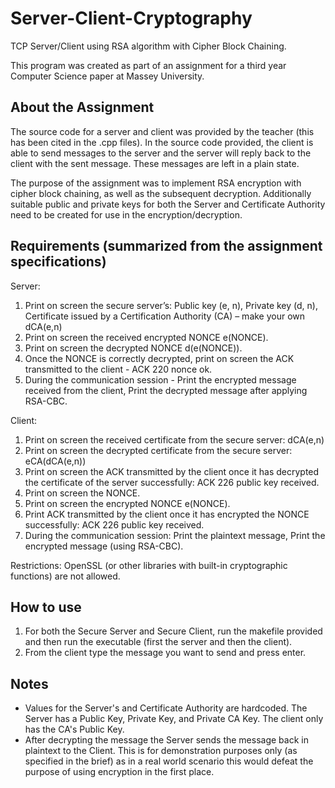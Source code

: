 # Server-Client-Cryptography
TCP Server/Client using RSA algorithm with Cipher Block Chaining.

This program was created as part of an assignment for a third year Computer Science paper at Massey University. 

## About the Assignment

The source code for a server and client was provided by the teacher (this has been cited in the .cpp files). In the source code provided, the client is able to send messages to the server and the server will reply back to the client with the sent message. These messages are left in a plain state.

The purpose of the assignment was to implement RSA encryption with cipher block chaining, as well as the subsequent decryption. 
Additionally suitable public and private keys for both the Server and Certificate Authority need to be created for use in the encryption/decryption.

## Requirements (summarized from the assignment specifications)

Server:
1. Print on screen the secure server’s: Public key (e, n), Private key (d, n), Certificate issued by a Certification Authority (CA) – make your own dCA(e,n)
2. Print on screen the received encrypted NONCE e(NONCE).
3. Print on screen the decrypted NONCE d(e(NONCE)).
4. Once the NONCE is correctly decrypted, print on screen the ACK transmitted to the client - ACK 220 nonce ok.
5. During the communication session - Print the encrypted message received from the client, Print the decrypted message after applying RSA-CBC.


Client:
1. Print on screen the received certificate from the secure server: dCA(e,n)
2. Print on screen the decrypted certificate from the secure server: eCA(dCA(e,n))
3. Print on screen the ACK transmitted by the client once it has decrypted the certificate of the server successfully: ACK 226 public key received.
4. Print on screen the NONCE.
5. Print on screen the encrypted NONCE e(NONCE).
6. Print ACK transmitted by the client once it has encrypted the NONCE successfully: ACK 226 public key received.
7. During the communication session: Print the plaintext message, Print the encrypted message (using RSA-CBC).


Restrictions:
OpenSSL (or other libraries with built-in cryptographic functions) are not allowed.


## How to use

1. For both the Secure Server and Secure Client, run the makefile provided and then run the executable (first the server and then the client).
2. From the client type the message you want to send and press enter.


## Notes
- Values for the Server's and Certificate Authority are hardcoded. The Server has a Public Key, Private Key, and Private CA Key. The client only has the CA's Public Key.
- After decrypting the message the Server sends the message back in plaintext to the Client. This is for demonstration purposes only (as specified in the brief) as in a real world scenario this would defeat the purpose of using encryption in the first place.
